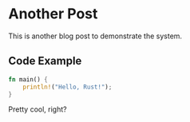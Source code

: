 # Another Post

This is another blog post to demonstrate the system.

## Code Example

```rust
fn main() {
    println!("Hello, Rust!");
}
```

Pretty cool, right?
